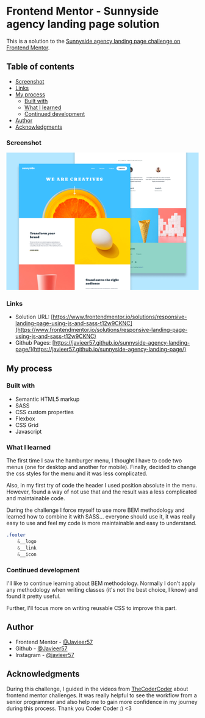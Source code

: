 # Frontend Mentor - Sunnyside agency landing page solution

This is a solution to the [Sunnyside agency landing page challenge on Frontend Mentor](https://www.frontendmentor.io/challenges/sunnyside-agency-landing-page-7yVs3B6ef).

## Table of contents

-   [Screenshot](#screenshot)
-   [Links](#links)
-   [My process](#my-process)
    -   [Built with](#built-with)
    -   [What I learned](#what-i-learned)
    -   [Continued development](#continued-development)
-   [Author](#author)
-   [Acknowledgments](#acknowledgments)

### Screenshot

![](./screenshot.png)

### Links

-   Solution URL: [https://www.frontendmentor.io/solutions/responsive-landing-page-using-js-and-sass-t12w9CKNC](https://www.frontendmentor.io/solutions/responsive-landing-page-using-js-and-sass-t12w9CKNC)
-   Github Pages: [https://javieer57.github.io/sunnyside-agency-landing-page/](https://javieer57.github.io/sunnyside-agency-landing-page/)

## My process

### Built with

-   Semantic HTML5 markup
-   SASS
-   CSS custom properties
-   Flexbox
-   CSS Grid
-   Javascript

### What I learned

The first time I saw the hamburger menu, I thought I have to code two menus (one for desktop and another for mobile). Finally, decided to change the css styles for the menu and it was less complicated.

Also, in my first try of code the header I used position absolute in the menu. However, found a way of not use that and the result was a less complicated and maintainable code.

During the challenge I force myself to use more BEM methodology and learned how to combine it with SASS... everyone should use it, it was really easy to use and feel my code is more maintainable and easy to understand.

```sass
.footer
    &__logo
    &__link
    &__icon
```

### Continued development

I'll like to continue learning about BEM methodology. Normally I don't apply any methodology when writing classes (it's not the best choice, I know) and found it pretty useful.

Further, I'll focus more on writing reusable CSS to improve this part.

## Author

-   Frontend Mentor - [@Javieer57](https://www.frontendmentor.io/profile/Javieer57)
-   Github - [@Javieer57](https://github.com/Javieer57)
-   Instagram - [@javieer57](https://www.instagram.com/javieer_57/)

## Acknowledgments

During this challenge, I guided in the videos from [TheCoderCoder](https://www.youtube.com/c/TheCoderCoder) about frontend mentor challenges. It was really helpful to see the workflow from a senior programmer and also help me to gain more confidence in my journey during this process. Thank you Coder Coder :) <3
